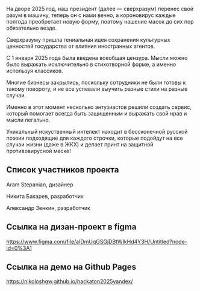 На дворе 2025 год, наш президент (далее — сверхразум) перенес свой разум в машину, теперь он с нами вечно, а короновирус каждые полгода преобретает новую форму, поэтому нашение масок до сих пор обязательно везде.  

Сверхразуму пришла гениальная идея сохранения культурных ценностей государства от влияния иностранных агентов. 

С 1 января 2025 года была введена всеобщая цензура. Мысли можно было выражать исключительно в стихотворной форме, а именно используя классиков. 

Многие бизнесы закрылись, поскольку сотрудники не были готовы к такому повороту, и не все успевали выучить разные стихи на разные случаи. 

Именно в этот момент несколько энтузиастов решили создать сервис, который помогает всегда быть защищенным и выражать свой нрав и мысли легально. 

Уникальный искуственный интелект находит в бессконечной русской поэзии подходящие для каждого строчки, которые подойдут на все случаи жизни (даже в ЖКХ) и делает принт на защитной противовирусной маске!


## Список участников проекта
Aram Stepanian, дизайнер

Никита Бакарев, разработчик

Александр Зенкин, разработчик

## Ссылка на дизан-проект в figma
https://www.figma.com/file/aIDmUqGSGjDBtWIkHd4Y3H/Untitled?node-id=0%3A1

## Ссылка на демо на Github Pages
https://nikoloshgw.github.io/hackaton2025yandex/
